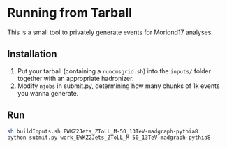 # Running from Tarball

This is a small tool to privately generate events for Moriond17 analyses.

## Installation

1. Put your tarball (containing a `runcmsgrid.sh`) into the `inputs/` folder together with an appropriate hadronizer.
2. Modify `njobs` in submit.py, determining how many chunks of 1k events you wanna generate.  

## Run

```bash
sh buildInputs.sh EWKZ2Jets_ZToLL_M-50_13TeV-madgraph-pythia8
python submit.py work_EWKZ2Jets_ZToLL_M-50_13TeV-madgraph-pythia8
```

